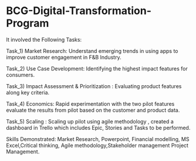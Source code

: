 # BCG-Digital-Transformation-Program

It involved the Following Tasks: 

Task_1) Market Research: Understand emerging trends in using apps to improve customer engagement in F&B 
                    Industry. 
                    
Task_2) Use Case Development: Identifying the highest impact features for consumers.

Task_3) Impact Assessment & Prioritization : Evaluating product features along key criteria.

Task_4) Economics: Rapid experimentation with the two pilot features evaluate the results from pilot based on the customer and product data. 

Task_5) Scaling : Scaling up pilot using agile methodology , created a dashboard in Trello which includes Epic, Stories and Tasks to be performed. 



Skills Demonstrated:
Market Research, Powerpoint, Financial modelling, MS Excel,Critical thinking,
Agile methodology,Stakeholder management Project Management. 
